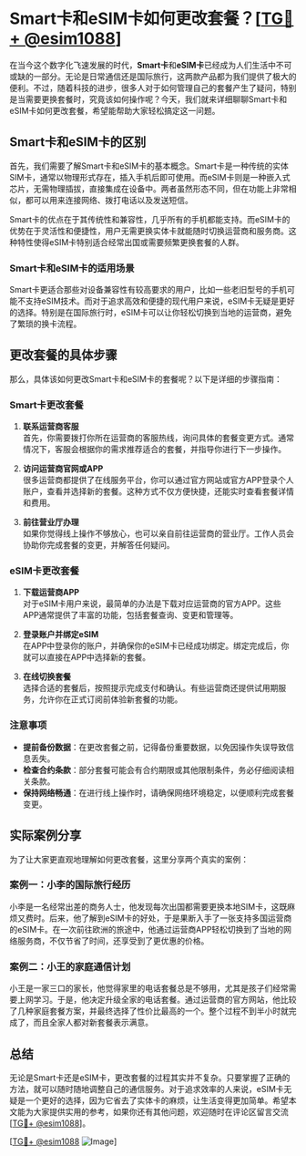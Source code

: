# Smart卡和eSIM卡如何更改套餐？[[TG💪+ @esim1088](https://t.me/s/esim1088)]

在当今这个数字化飞速发展的时代，**Smart卡**和**eSIM卡**已经成为人们生活中不可或缺的一部分。无论是日常通信还是国际旅行，这两款产品都为我们提供了极大的便利。不过，随着科技的进步，很多人对于如何管理自己的套餐产生了疑问，特别是当需要更换套餐时，究竟该如何操作呢？今天，我们就来详细聊聊Smart卡和eSIM卡如何更改套餐，希望能帮助大家轻松搞定这一问题。

## Smart卡和eSIM卡的区别

首先，我们需要了解Smart卡和eSIM卡的基本概念。Smart卡是一种传统的实体SIM卡，通常以物理形式存在，插入手机后即可使用。而eSIM卡则是一种嵌入式芯片，无需物理插拔，直接集成在设备中。两者虽然形态不同，但在功能上非常相似，都可以用来连接网络、拨打电话以及发送短信。

Smart卡的优点在于其传统性和兼容性，几乎所有的手机都能支持。而eSIM卡的优势在于灵活性和便捷性，用户无需更换实体卡就能随时切换运营商和服务商。这种特性使得eSIM卡特别适合经常出国或需要频繁更换套餐的人群。

### Smart卡和eSIM卡的适用场景

Smart卡更适合那些对设备兼容性有较高要求的用户，比如一些老旧型号的手机可能不支持eSIM技术。而对于追求高效和便捷的现代用户来说，eSIM卡无疑是更好的选择。特别是在国际旅行时，eSIM卡可以让你轻松切换到当地的运营商，避免了繁琐的换卡流程。

## 更改套餐的具体步骤

那么，具体该如何更改Smart卡和eSIM卡的套餐呢？以下是详细的步骤指南：

### Smart卡更改套餐

1. **联系运营商客服**  
   首先，你需要拨打你所在运营商的客服热线，询问具体的套餐变更方式。通常情况下，客服会根据你的需求推荐适合的套餐，并指导你进行下一步操作。

2. **访问运营商官网或APP**  
   很多运营商都提供了在线服务平台，你可以通过官方网站或官方APP登录个人账户，查看并选择新的套餐。这种方式不仅方便快捷，还能实时查看套餐详情和费用。

3. **前往营业厅办理**  
   如果你觉得线上操作不够放心，也可以亲自前往运营商的营业厅。工作人员会协助你完成套餐的变更，并解答任何疑问。

### eSIM卡更改套餐

1. **下载运营商APP**  
   对于eSIM卡用户来说，最简单的办法是下载对应运营商的官方APP。这些APP通常提供了丰富的功能，包括套餐查询、变更和管理等。

2. **登录账户并绑定eSIM**  
   在APP中登录你的账户，并确保你的eSIM卡已经成功绑定。绑定完成后，你就可以直接在APP中选择新的套餐。

3. **在线切换套餐**  
   选择合适的套餐后，按照提示完成支付和确认。有些运营商还提供试用期服务，允许你在正式订阅前体验新套餐的功能。

### 注意事项

- **提前备份数据**：在更改套餐之前，记得备份重要数据，以免因操作失误导致信息丢失。
- **检查合约条款**：部分套餐可能会有合约期限或其他限制条件，务必仔细阅读相关条款。
- **保持网络畅通**：在进行线上操作时，请确保网络环境稳定，以便顺利完成套餐变更。

## 实际案例分享

为了让大家更直观地理解如何更改套餐，这里分享两个真实的案例：

### 案例一：小李的国际旅行经历

小李是一名经常出差的商务人士，他发现每次出国都需要更换本地SIM卡，这既麻烦又费时。后来，他了解到eSIM卡的好处，于是果断入手了一张支持多国运营商的eSIM卡。在一次前往欧洲的旅途中，他通过运营商APP轻松切换到了当地的网络服务商，不仅节省了时间，还享受到了更优惠的价格。

### 案例二：小王的家庭通信计划

小王是一家三口的家长，他觉得家里的电话套餐总是不够用，尤其是孩子们经常需要上网学习。于是，他决定升级全家的电话套餐。通过运营商的官方网站，他比较了几种家庭套餐方案，并最终选择了性价比最高的一个。整个过程不到半小时就完成了，而且全家人都对新套餐表示满意。

## 总结

无论是Smart卡还是eSIM卡，更改套餐的过程其实并不复杂。只要掌握了正确的方法，就可以随时随地调整自己的通信服务。对于追求效率的人来说，eSIM卡无疑是一个更好的选择，因为它省去了实体卡的麻烦，让生活变得更加简单。希望本文能为大家提供实用的参考，如果你还有其他问题，欢迎随时在评论区留言交流[[TG💪+ @esim1088](https://t.me/s/esim1088)]。

[[TG💪+ @esim1088](https://t.me/s/esim1088) ![Image](https://i.postimg.cc/4NQfJmqS/Snipaste-2025-05-13-00-14-12.png)]